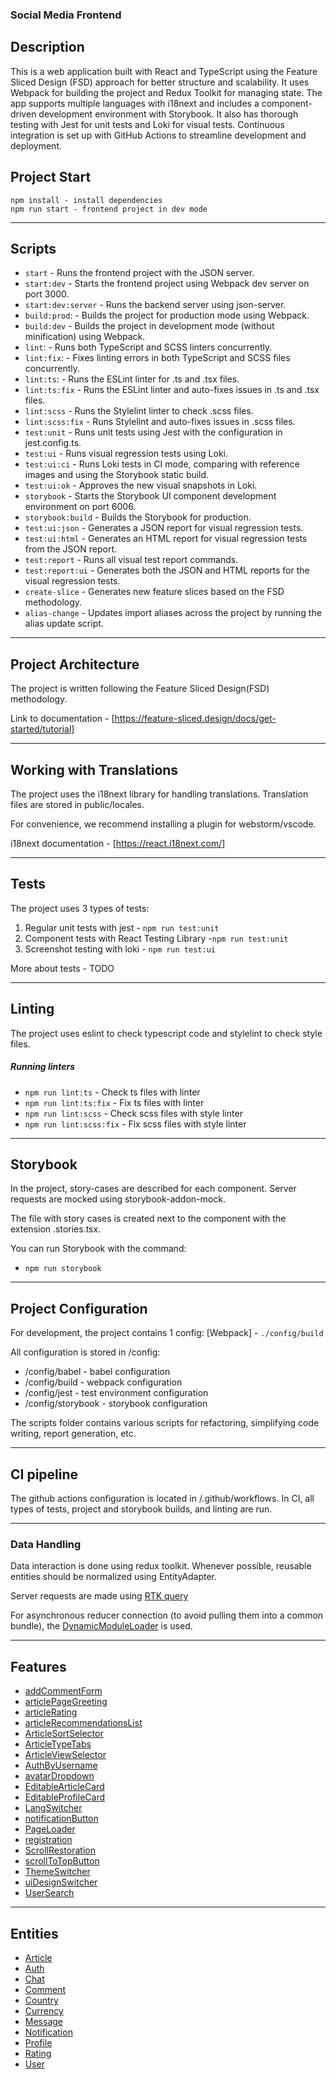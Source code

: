 ### Social Media Frontend

## Description

This is a web application built with React and TypeScript using the Feature Sliced Design (FSD) approach for better structure and scalability. It uses Webpack for building the project and Redux Toolkit for managing state. The app supports multiple languages with i18next and includes a component-driven development environment with Storybook. It also has thorough testing with Jest for unit tests and Loki for visual tests. Continuous integration is set up with GitHub Actions to streamline development and deployment.

## Project Start

```
npm install - install dependencies
npm run start - frontend project in dev mode
```

---

## Scripts

-  `start` - Runs the frontend project with the JSON server.
-  `start:dev` - Starts the frontend project using Webpack dev server on port 3000.
-  `start:dev:server` - Runs the backend server using json-server.
-  `build:prod`: - Builds the project for production mode using Webpack.
-  `build:dev` - Builds the project in development mode (without minification) using Webpack.
-  `lint`: - Runs both TypeScript and SCSS linters concurrently.
-  `lint:fix`: - Fixes linting errors in both TypeScript and SCSS files concurrently.
-  `lint:ts`: - Runs the ESLint linter for .ts and .tsx files.
-  `lint:ts:fix` - Runs the ESLint linter and auto-fixes issues in .ts and .tsx files.
-  `lint:scss` - Runs the Stylelint linter to check .scss files.
-  `lint:scss:fix` - Runs Stylelint and auto-fixes issues in .scss files.
-  `test:unit` - Runs unit tests using Jest with the configuration in jest.config.ts.
-  `test:ui` - Runs visual regression tests using Loki.
-  `test:ui:ci` - Runs Loki tests in CI mode, comparing with reference images and using the Storybook static build.
-  `test:ui:ok` - Approves the new visual snapshots in Loki.
-  `storybook` - Starts the Storybook UI component development environment on port 6006.
-  `storybook:build` - Builds the Storybook for production.
-  `test:ui:json` - Generates a JSON report for visual regression tests.
-  `test:ui:html` - Generates an HTML report for visual regression tests from the JSON report.
-  `test:report` - Runs all visual test report commands.
-  `test:report:ui` - Generates both the JSON and HTML reports for the visual regression tests.
-  `create-slice` - Generates new feature slices based on the FSD methodology.
-  `alias-change` - Updates import aliases across the project by running the alias update script.

---

## Project Architecture

The project is written following the Feature Sliced Design(FSD) methodology.

Link to documentation - [https://feature-sliced.design/docs/get-started/tutorial]

---

## Working with Translations

The project uses the i18next library for handling translations.
Translation files are stored in public/locales.

For convenience, we recommend installing a plugin for webstorm/vscode.

i18next documentation - [https://react.i18next.com/]

---

## Tests

The project uses 3 types of tests:

1. Regular unit tests with jest - `npm run test:unit`
2. Component tests with React Testing Library -`npm run test:unit`
3. Screenshot testing with loki - `npm run test:ui`

More about tests - TODO

---

## Linting

The project uses eslint to check typescript code and stylelint to check style files.

##### Running linters

- `npm run lint:ts` - Check ts files with linter
- `npm run lint:ts:fix` - Fix ts files with linter
- `npm run lint:scss` - Check scss files with style linter
- `npm run lint:scss:fix` - Fix scss files with style linter

---

## Storybook

In the project, story-cases are described for each component.
Server requests are mocked using storybook-addon-mock.

The file with story cases is created next to the component with the extension .stories.tsx.

You can run Storybook with the command:

- `npm run storybook`

---

## Project Configuration

For development, the project contains 1 config: [Webpack] - `./config/build`

All configuration is stored in /config:

- /config/babel - babel configuration
- /config/build - webpack configuration
- /config/jest - test environment configuration
- /config/storybook - storybook configuration

The scripts folder contains various scripts for refactoring, simplifying code writing, report generation, etc.

---

## CI pipeline

The github actions configuration is located in /.github/workflows.
In CI, all types of tests, project and storybook builds, and linting are run.

---

### Data Handling

Data interaction is done using redux toolkit.
Whenever possible, reusable entities should be normalized using EntityAdapter.

Server requests are made using [RTK query](/src/shared/api/rtkApi.ts)

For asynchronous reducer connection (to avoid pulling them into a common bundle), the
[DynamicModuleLoader](/src/shared/lib/components/DynamicModuleLoader/DynamicModuleLoader.tsx)
is used.

---

## Features

- [addCommentForm](/Frontend/src/4_features/addCommentForm)
- [articlePageGreeting](/Frontend/src/4_features/articlePageGreeting)
- [articleRating](/Frontend/src/4_features/articleRating)
- [articleRecommendationsList](/Frontend/src/4_features/articleRecommendationsList)
- [ArticleSortSelector](/Frontend/src/4_features/ArticleSortSelector)
- [ArticleTypeTabs](/Frontend/src/4_features/ArticleTypeTabs)
- [ArticleViewSelector](/Frontend/src/4_features/ArticleViewSelector)
- [AuthByUsername](/Frontend/src/4_features/AuthByUsername)
- [avatarDropdown](/Frontend/src/4_features/avatarDropdown)
- [EditableArticleCard](/Frontend/src/4_features/EditableArticleCard)
- [EditableProfileCard](/Frontend/src/4_features/EditableProfileCard)
- [LangSwitcher](/Frontend/src/4_features/LangSwitcher)
- [notificationButton](/Frontend/src/4_features/notificationButton)
- [PageLoader](/Frontend/src/4_features/PageLoader)
- [registration](/Frontend/src/4_features/registration)
- [ScrollRestoration](/Frontend/src/4_features/ScrollRestoration)
- [scrollToTopButton](/Frontend/src/4_features/scrollToTopButton)
- [ThemeSwitcher](/Frontend/src/4_features/ThemeSwitcher)
- [uiDesignSwitcher](/Frontend/src/4_features/uiDesignSwitcher)
- [UserSearch](/Frontend/src/4_features/UserSearch)

---

## Entities

- [Article](/Frontend/src/5_entities/Article)
- [Auth](/Frontend/src/5_entities/Auth)
- [Chat](/Frontend/src/5_entities/Chat)
- [Comment](/Frontend/src/5_entities/Comment)
- [Country](/Frontend/src/5_entities/Country)
- [Currency](/Frontend/src/5_entities/Currency)
- [Message](/Frontend/src/5_entities/Message)
- [Notification](/Frontend/src/5_entities/Notification)
- [Profile](/Frontend/src/5_entities/Profile)
- [Rating](/Frontend/src/5_entities/Rating)
- [User](/Frontend/src/5_entities/User)

